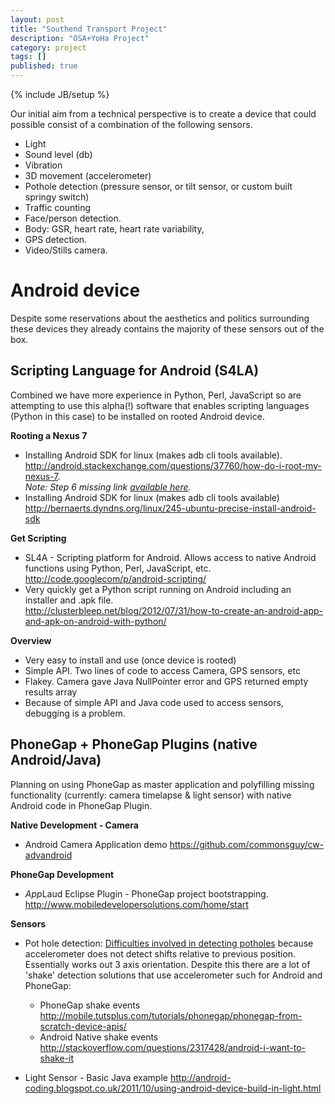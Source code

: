 ```yaml
---
layout: post
title: "Southend Transport Project"
description: "OSA+YoHa Project"
category: project
tags: []
published: true
---
```


{% include JB/setup %}

Our initial aim from a technical perspective is to create a device that could possible consist of a combination of the following sensors.

- Light
- Sound level (db)
- Vibration
- 3D movement (accelerometer)
- Pothole detection (pressure sensor, or tilt sensor, or custom built springy switch)
- Traffic counting
- Face/person detection.
- Body: GSR, heart rate, heart rate variability,  
- GPS detection.
- Video/Stills camera.

# Android device
Despite some reservations about the aesthetics and politics surrounding these devices they already contains the majority of these sensors out of the box.

## Scripting Language for Android (S4LA)
Combined we have more experience in Python, Perl, JavaScript so are attempting to use this alpha(!) software that enables scripting languages (Python in this case) to be installed on rooted Android device.

**Rooting a Nexus 7**

* Installing Android SDK for linux (makes adb cli tools available).
  <http://android.stackexchange.com/questions/37760/how-do-i-root-my-nexus-7>.  
  *Note: Step 6 missing link [available here](http://teamw.in/project/twrp2/103).*
* Installing Android SDK for linux (makes adb cli tools available)  
<http://bernaerts.dyndns.org/linux/245-ubuntu-precise-install-android-sdk>

**Get Scripting**

* SL4A - Scripting platform for Android. Allows access to native Android functions using Python, Perl, JavaScript, etc.  
<http://code.googlecom/p/android-scripting/>
* Very quickly get a Python script running on Android including an installer and .apk file.  
<http://clusterbleep.net/blog/2012/07/31/how-to-create-an-android-app-and-apk-on-android-with-python/>

**Overview**

* Very easy  to install and use (once device is rooted)
* Simple API. Two lines of code to access Camera, GPS sensors, etc
* Flakey. Camera gave Java NullPointer error and GPS returned empty results array
* Because of simple API and Java code used to access sensors, debugging is a problem.


## PhoneGap + PhoneGap Plugins (native Android/Java)

Planning on using PhoneGap as master application and polyfilling missing functionality (currently: camera timelapse & light sensor) with native Android code in PhoneGap Plugin.

**Native Development - Camera**

- Android Camera Application demo <https://github.com/commonsguy/cw-advandroid>


**PhoneGap Development**
 
* *App*Laud Eclipse Plugin - PhoneGap project bootstrapping. <http://www.mobiledevelopersolutions.com/home/start>

**Sensors**

* Pot hole detection: [Difficulties involved in detecting potholes](http://stackoverflow.com/questions/6502492/where-can-i-find-resources-and-code-samples-for-making-use-of-the-signal-from-an) because accelerometer does not detect shifts relative to previous position. Essentially works out 3 axis orientation. Despite this there are a lot of 'shake' detection solutions that use accelerometer such for Android and PhoneGap:
  * PhoneGap shake events <http://mobile.tutsplus.com/tutorials/phonegap/phonegap-from-scratch-device-apis/>
  * Android Native shake events <http://stackoverflow.com/questions/2317428/android-i-want-to-shake-it>
  

* Light Sensor - Basic Java example <http://android-coding.blogspot.co.uk/2011/10/using-android-device-build-in-light.html> 